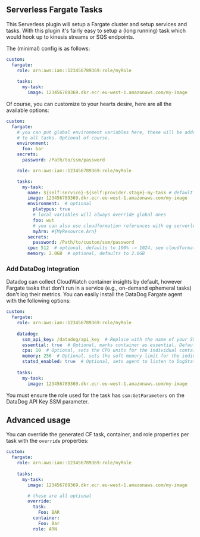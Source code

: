 Serverless Fargate Tasks
------------------------
This Serverless plugin will setup a Fargate cluster and setup services and tasks.
With this plugin it's fairly easy to setup a (long running) task which would hook up to kinesis streams or SQS endpoints.

The (minimal) config is as follows:

```yaml
custom:
  fargate:
    role: arn:aws:iam::123456789369:role/myRole
  
    tasks:
      my-task:
        image: 123456789369.dkr.ecr.eu-west-1.amazonaws.com/my-image
```

Of course, you can customize to your hearts desire, here are all the available options:

```yaml
custom:
  fargate:
    # you can put global environment variables here, these will be added
    # to all tasks. Optional of course.
    environment:
      foo: bar
    secrets:
      password: /Path/to/ssm/password

    role: arn:aws:iam::123456789369:role/myRole

    tasks:
      my-task:
        name: ${self:service}-${self:provider.stage}-my-task # default will be ${self:service}-${self:provider.stage}-{task-key-here}
        image: 123456789369.dkr.ecr.eu-west-1.amazonaws.com/my-image
        environment:  # optional
          platypus: true
          # local variables will always override global ones
          foo: wut
          # you can also use cloudformation references with eg serverless-pseudo-parameters
          myArn: #{MyResource.Arn}
        secrets:
          password: /Path/to/custom/ssm/password
        cpu: 512  # optional, defaults to 100% -> 1024, see cloudformation docs for valid values
        memory: 2.0GB  # optional, defaults to 2.0GB
```

### Add DataDog Integration
Datadog can collect CloudWatch container insights by default, however Fargate tasks that don't run in a service
(e.g., on-demand ephemeral tasks) don't log their metrics. You can easily install the DataDog Fargate agent with the
following options:

```yaml
custom:
  fargate:
    role: arn:aws:iam::123456789369:role/myRole
    
    datadog:
      ssm_api_key: /datadog/api_key  # Replace with the name of your SSM parameter (if in same account as the task), or full ARN
      essential: true  # Optional, marks container as essential. Default is false.
      cpu: 10  # Optional, sets the CPU units for the individual container. Defaults to DataDog recommended 10 units.
      memory: 256  # Optional, sets the soft memory limit for the individual container. Defaults to DataDog recommended 256. 
      statsd_enabled: true  # Optional, sets agent to listen to DogStatsD packets on port 8125 from other containers. Default is false.
      
    tasks:
      my-task:
        image: 123456789369.dkr.ecr.eu-west-1.amazonaws.com/my-image
```

You must ensure the role used for the task has `ssm:GetParameters` on the DataDog API Key SSM parameter.

Advanced usage
--------------
You can override the generated CF task, container, and role properties per task with the `override` properties:

```yaml
custom:
  fargate:
    role: arn:aws:iam::123456789369:role/myRole
    
    tasks:
      my-task:
        image: 123456789369.dkr.ecr.eu-west-1.amazonaws.com/my-image

        # these are all optional
        override:
          task:
            Foo: BAR
          container:
            Foo: Bar
          role: ARN
```
